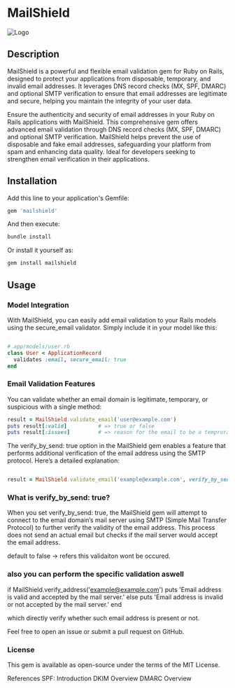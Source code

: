 # MailShield
![Logo](docs/mailshield.png)

## Description

MailShield is a powerful and flexible email validation gem for Ruby on Rails, designed to protect your applications from disposable, temporary, and invalid email addresses. It leverages DNS record checks (MX, SPF, DMARC) and optional SMTP verification to ensure that email addresses are legitimate and secure, helping you maintain the integrity of your user data.


Ensure the authenticity and security of email addresses in your Ruby on Rails applications with MailShield. 
This comprehensive gem offers advanced email validation through DNS record checks (MX, SPF, DMARC) and optional SMTP verification.
MailShield helps prevent the use of disposable and fake email addresses, safeguarding your platform from spam and enhancing data quality.
Ideal for developers seeking to strengthen email verification in their applications.

## Installation

Add this line to your application's Gemfile:

```ruby
gem 'mailshield'
```

And then execute:

```ruby
bundle install

```

Or install it yourself as:

```ruby
gem install mailshield

```


## Usage

###  Model Integration
With MailShield, you can easily add email validation to your Rails models using the secure_email validator. Simply include it in your model like this:

```ruby

# app/models/user.rb
class User < ApplicationRecord
  validates :email, secure_email: true
end
```

### Email Validation Features
You can validate whether an email domain is legitimate, temporary, or suspicious with a single method:


```ruby 
result = MailShield.validate_email('user@example.com')
puts result[:valid]          # => true or false
puts result[:issues]         # => reason for the email to be a temprorary or scam email 


```
The verify_by_send: true option in the MailShield gem enables a feature that performs additional verification of the email address using the SMTP protocol. Here’s a detailed explanation:


```ruby 

result = MailShield.validate_email('example@example.com', verify_by_send: true)


```


### What is verify_by_send: true?
When you set verify_by_send: true, the MailShield gem will attempt to connect to the email domain’s mail server using SMTP (Simple Mail Transfer Protocol) to further verify the validity of the email address. This process does not send an actual email but checks if the mail server would accept the email address.

default to false -> refers this validaiton wont be occured.

### also you can perform the specific validation aswell
if MailShield.verify_address('example@example.com')
  puts 'Email address is valid and accepted by the mail server.'
else
  puts 'Email address is invalid or not accepted by the mail server.'
end

which directly verify whether such email address is present or not.


Feel free to open an issue or submit a pull request on GitHub.

### License
This gem is available as open-source under the terms of the MIT License.

References
SPF: Introduction
DKIM Overview
DMARC Overview